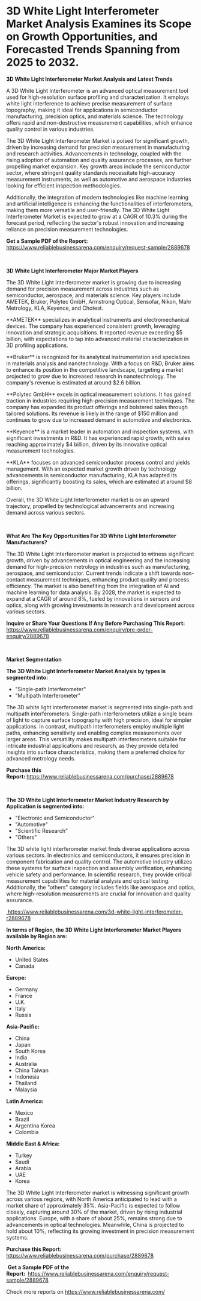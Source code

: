 <p><h1>3D White Light Interferometer Market Analysis Examines its Scope on Growth Opportunities, and Forecasted Trends Spanning from 2025 to 2032.</h1></p><p><strong>3D White Light Interferometer Market Analysis and Latest Trends</strong></p>
<p><p>A 3D White Light Interferometer is an advanced optical measurement tool used for high-resolution surface profiling and characterization. It employs white light interference to achieve precise measurement of surface topography, making it ideal for applications in semiconductor manufacturing, precision optics, and materials science. The technology offers rapid and non-destructive measurement capabilities, which enhance quality control in various industries.</p><p>The 3D White Light Interferometer Market is poised for significant growth, driven by increasing demand for precision measurement in manufacturing and research activities. Advancements in technology, coupled with the rising adoption of automation and quality assurance processes, are further propelling market expansion. Key growth areas include the semiconductor sector, where stringent quality standards necessitate high-accuracy measurement instruments, as well as automotive and aerospace industries looking for efficient inspection methodologies.</p><p>Additionally, the integration of modern technologies like machine learning and artificial intelligence is enhancing the functionalities of interferometers, making them more versatile and user-friendly. The 3D White Light Interferometer Market is expected to grow at a CAGR of 10.3% during the forecast period, reflecting the sector's robust innovation and increasing reliance on precision measurement technologies.</p></p>
<p><strong>Get a Sample PDF of the Report:&nbsp;</strong> <a href="https://www.reliablebusinessarena.com/enquiry/request-sample/2889678?utm_campaign=2175&utm_medium=2&utm_source=Github&utm_content=ia&utm_term=14032025&utm_id=3d-white-light-interferometer">https://www.reliablebusinessarena.com/enquiry/request-sample/2889678</a></p>
<p>&nbsp;</p>
<p><strong>3D White Light Interferometer Major Market Players</strong></p>
<p><p>The 3D White Light Interferometer market is growing due to increasing demand for precision measurement across industries such as semiconductor, aerospace, and materials science. Key players include AMETEK, Bruker, Polytec GmbH, Armstrong Optical, Sensofar, Nikon, Mahr Metrology, KLA, Keyence, and Chotest.</p><p>**AMETEK** specializes in analytical instruments and electromechanical devices. The company has experienced consistent growth, leveraging innovation and strategic acquisitions. It reported revenue exceeding $5 billion, with expectations to tap into advanced material characterization in 3D profiling applications.</p><p>**Bruker** is recognized for its analytical instrumentation and specializes in materials analysis and nanotechnology. With a focus on R&D, Bruker aims to enhance its position in the competitive landscape, targeting a market projected to grow due to increased research in nanotechnology. The company's revenue is estimated at around $2.6 billion.</p><p>**Polytec GmbH** excels in optical measurement solutions. It has gained traction in industries requiring high-precision measurement techniques. The company has expanded its product offerings and bolstered sales through tailored solutions. Its revenue is likely in the range of $150 million and continues to grow due to increased demand in automotive and electronics.</p><p>**Keyence** is a market leader in automation and inspection systems, with significant investments in R&D. It has experienced rapid growth, with sales reaching approximately $4 billion, driven by its innovative optical measurement technologies.</p><p>**KLA** focuses on advanced semiconductor process control and yields management. With an expected market growth driven by technology advancements in semiconductor manufacturing, KLA has adapted its offerings, significantly boosting its sales, which are estimated at around $8 billion.</p><p>Overall, the 3D White Light Interferometer market is on an upward trajectory, propelled by technological advancements and increasing demand across various sectors.</p></p>
<p>&nbsp;</p>
<p><strong>What Are The Key Opportunities For 3D White Light Interferometer Manufacturers?</strong></p>
<p><p>The 3D White Light Interferometer market is projected to witness significant growth, driven by advancements in optical engineering and the increasing demand for high-precision metrology in industries such as manufacturing, aerospace, and semiconductor. Current trends indicate a shift towards non-contact measurement techniques, enhancing product quality and process efficiency. The market is also benefiting from the integration of AI and machine learning for data analysis. By 2028, the market is expected to expand at a CAGR of around 8%, fueled by innovations in sensors and optics, along with growing investments in research and development across various sectors.</p></p>
<p><strong>Inquire or Share Your Questions If Any Before Purchasing This Report:</strong> <a href="https://www.reliablebusinessarena.com/enquiry/pre-order-enquiry/2889678?utm_campaign=2175&utm_medium=2&utm_source=Github&utm_content=ia&utm_term=14032025&utm_id=3d-white-light-interferometer">https://www.reliablebusinessarena.com/enquiry/pre-order-enquiry/2889678</a></p>
<p>&nbsp;</p>
<p><strong>Market Segmentation</strong></p>
<p><strong>The 3D White Light Interferometer Market Analysis by types is segmented into:</strong></p>
<p><ul><li>"Single-path Interferometer"</li><li>"Multipath Interferometer"</li></ul></p>
<p><p>The 3D white light interferometer market is segmented into single-path and multipath interferometers. Single-path interferometers utilize a single beam of light to capture surface topography with high precision, ideal for simpler applications. In contrast, multipath interferometers employ multiple light paths, enhancing sensitivity and enabling complex measurements over larger areas. This versatility makes multipath interferometers suitable for intricate industrial applications and research, as they provide detailed insights into surface characteristics, making them a preferred choice for advanced metrology needs.</p></p>
<p><strong>Purchase this Report:&nbsp;</strong><a href="https://www.reliablebusinessarena.com/purchase/2889678?utm_campaign=2175&utm_medium=2&utm_source=Github&utm_content=ia&utm_term=14032025&utm_id=3d-white-light-interferometer">https://www.reliablebusinessarena.com/purchase/2889678</a></p>
<p>&nbsp;</p>
<p><strong>The 3D White Light Interferometer Market Industry Research by Application is segmented into:</strong></p>
<p><ul><li>"Electronic and Semiconductor"</li><li>"Automotive"</li><li>"Scientific Research"</li><li>"Others"</li></ul></p>
<p><p>The 3D white light interferometer market finds diverse applications across various sectors. In electronics and semiconductors, it ensures precision in component fabrication and quality control. The automotive industry utilizes these systems for surface inspection and assembly verification, enhancing vehicle safety and performance. In scientific research, they provide critical measurement capabilities for material analysis and optical testing. Additionally, the "others" category includes fields like aerospace and optics, where high-resolution measurements are crucial for innovation and quality assurance.</p></p>
<p><a href="https://www.reliablebusinessarena.com/3d-white-light-interferometer-r2889678?utm_campaign=2175&utm_medium=2&utm_source=Github&utm_content=ia&utm_term=14032025&utm_id=3d-white-light-interferometer">&nbsp;https://www.reliablebusinessarena.com/3d-white-light-interferometer-r2889678</a></p>
<p><strong>In terms of Region, the 3D White Light Interferometer Market Players available by Region are:</strong></p>
<p>
    <p> <strong> North America: </strong>
        <ul>
            <li>United States</li>
            <li>Canada</li>
        </ul>
        </p> 
    <p> <strong> Europe: </strong>
        <ul>
            <li>Germany</li>
            <li>France</li>
            <li>U.K.</li>
            <li>Italy</li>
            <li>Russia</li>
        </ul>
        </p> 
    <p> <strong> Asia-Pacific: </strong>
        <ul>
            <li>China</li>
            <li>Japan</li>
            <li>South Korea</li>
            <li>India</li>
            <li>Australia</li>
            <li>China Taiwan</li>
            <li>Indonesia</li>
            <li>Thailand</li>
            <li>Malaysia</li>
        </ul>
        </p> 
    <p> <strong> Latin America: </strong>
        <ul>
            <li>Mexico</li>
            <li>Brazil</li>
            <li>Argentina Korea</li>
            <li>Colombia</li>
        </ul>
        </p> 
    <p> <strong> Middle East & Africa: </strong>
        <ul>
            <li>Turkey</li>
            <li>Saudi</li>
            <li>Arabia</li>
            <li>UAE</li>
            <li>Korea</li>
        </ul>
    </p>
    </p>
<p><p>The 3D White Light Interferometer market is witnessing significant growth across various regions, with North America anticipated to lead with a market share of approximately 35%. Asia-Pacific is expected to follow closely, capturing around 30% of the market, driven by rising industrial applications. Europe, with a share of about 25%, remains strong due to advancements in optical technologies. Meanwhile, China is projected to hold about 10%, reflecting its growing investment in precision measurement systems.</p></p>
<p><strong>Purchase this Report: </strong><a href="https://www.reliablebusinessarena.com/purchase/2889678?utm_campaign=2175&utm_medium=2&utm_source=Github&utm_content=ia&utm_term=14032025&utm_id=3d-white-light-interferometer">https://www.reliablebusinessarena.com/purchase/2889678</a></p>
<p>&nbsp;<strong>Get a Sample PDF of the Report:&nbsp;&nbsp;</strong><a href="https://www.reliablebusinessarena.com/enquiry/request-sample/2889678?utm_campaign=2175&utm_medium=2&utm_source=Github&utm_content=ia&utm_term=14032025&utm_id=3d-white-light-interferometer">https://www.reliablebusinessarena.com/enquiry/request-sample/2889678</a></p>
<p><strong></strong></p>
<p>Check more reports on <a href="https://www.reliablebusinessarena.com/?utm_campaign=2175&utm_medium=2&utm_source=Github&utm_content=ia&utm_term=14032025&utm_id=3d-white-light-interferometer">https://www.reliablebusinessarena.com/</a></p>